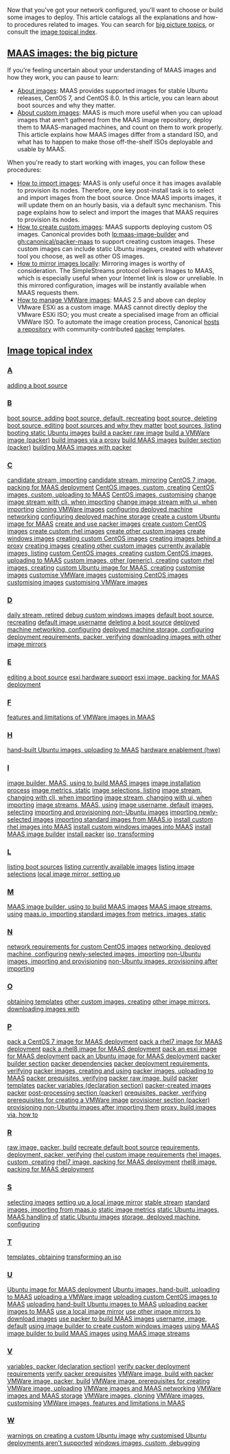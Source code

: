 <!-- "How to choose images" -->
Now that you've got your network configured, you'll want to choose or build some images to deploy.  This article catalogs all the explanations and how-to procedures related to images.  You can search for [big picture topics](#heading--images-the-big-picture), or consult the [image topical index](#heading--images-specific-topics).

<a href="#heading--images-the-big-picture"><h2 id="heading--images-the-big-picture">MAAS images: the big picture</h2></a>

If you're feeling uncertain about your understanding of MAAS images and how they work, you can pause to learn:

- [About images](/t/about-images/5076): MAAS provides supported images for stable Ubuntu releases, CentOS 7, and CentOS 8.0. In this article, you can learn about boot sources and why they matter.
- [About custom images](/t/about-creating-custom-images/6099): MAAS is much more useful when you can upload images that aren’t gathered from the MAAS image repository, deploy them to MAAS-managed machines, and count on them to work properly.  This article explains how MAAS images differ from a standard ISO, and what has to happen to make those off-the-shelf ISOs deployable and usable by MAAS.

When you're ready to start working with images, you can follow these procedures:

- [How to import images](/t/how-to-import-images/5124): MAAS is only useful once it has images available to provision its nodes. Therefore, one key post-install task is to select and import images from the boot source. Once MAAS imports images, it will update them on an hourly basis, via a default sync mechanism. This page explains how to select and import the images that MAAS requires to provision its nodes.
- [How to create custom images](/t/how-to-create-custom-images/5104): MAAS supports deploying custom OS images. Canonical provides both [lp:maas-image-builder](https://launchpad.net/maas-image-builder) and [gh:canonical/packer-maas](https://github.com/canonical/packer-maas) to support creating custom images. These custom images can include static Ubuntu images, created with whatever tool you choose, as well as other OS images.
- [How to mirror images locally](/t/how-to-mirror-images-locally/5927): Mirroring images is worthy of consideration. The SimpleStreams protocol delivers Images to MAAS, which is especially useful when your Internet link is slow or unreliable. In this mirrored configuration, images will be instantly available when MAAS requests them.
- [How to manage VMWare images](/t/how-to-manage-vmware-images/5144): MAAS 2.5 and above can deploy VMware ESXi as a custom image. MAAS cannot directly deploy the VMware ESXi ISO; you must create a specialised image from an official VMWare ISO. To automate the image creation process, Canonical [hosts a repository](https://github.com/canonical/packer-maas) with community-contributed [packer](https://www.packer.io/) templates.

<a href="#heading--images-specific-topics"><h2 id="heading--images-specific-topics">Image topical index</h2></a>

<a href="#heading--a-topics"><h3 id="heading--a-topics">A</h3></a>

[adding a boot source](/t/how-to-import-images/5124#heading--add-a-boot-source)

<a href="#heading--b-topics"><h3 id="heading--b-topics">B</h3></a>

[boot source, adding](/t/how-to-import-images/5124#heading--add-a-boot-source)
[boot source, default, recreating](/t/how-to-import-images/5124#heading--recreate-the-default-boot-source)
[boot source, deleting](/t/how-to-import-images/5124#heading--delete-a-boot-source)
[boot source, editing](/t/how-to-import-images/5124#heading--edit-a-boot-source)
[boot sources and why they matter](/t/about-images/5076#heading--boot-sources)
[boot sources, listing](/t/how-to-import-images/5124#heading--list-boot-sources)
[booting static Ubuntu images](/t/about-creating-custom-images/6099#heading--about-how-maas-boots-these-images)
[build a packer raw image](/t/how-to-create-custom-images/5104#heading--how-to-build-a-packer-raw-image)
[build a VMWare image (packer)](/t/how-to-manage-vmware-images/5144#heading--building-an-image)
[build images via a proxy](/t/how-to-create-custom-images/5104#heading--how-to-build-images-via-a-proxy)
[build MAAS images](/t/how-to-create-custom-images/5104#heading--how-to-build-maas-images)
[builder section (packer)](/t/about-creating-custom-images/6099#heading--builders)
[building MAAS images with packer](/t/how-to-create-custom-images/5104#heading--how-to-use-packer-to-build-maas-images)

<a href="#heading--c-topics"><h3 id="heading--c-topics">C</h3></a>

[candidate stream, importing](/t/how-to-import-images/5124#heading--candidate-stream)
[candidate stream, mirroring](/t/how-to-mirror-images-locally/5927#heading--candidate-stream)
[CentOS 7 image, packing for MAAS deployment](/t/how-to-create-custom-images/5104#heading--how-to-pack-a-centos7-image-for-maas-deployment)
[CentOS images, custom, creating](/t/how-to-create-custom-images/5104#heading--custom-centos-images)
[CentOS images, custom, uploading to MAAS](how-to-create-custom-images/5104#heading--centos-upload-images)
[CentOS images, customising](how-to-create-custom-images/5104#heading--centos-customize-images)
[change image stream with cli, when importing](/t/how-to-import-images/5124#heading--changing-stream-with-cli)
[change image stream with ui, when importing](/t/how-to-import-images/5124#heading--changing-the-stream)
[cloning VMWare images](/t/how-to-manage-vmware-images/5144#heading--no-cloning-support)
[configuring deployed machine networking](/t/about-creating-custom-images/6099#heading--about-configuring-deployed-machine-networking)
[configuring deployed machine storage](/t/about-creating-custom-images/6099#heading--about-configuring-deployed-machine-storage)
[create a custom Ubuntu image for MAAS](/t/how-to-create-custom-images/5104#heading--how-to-create-a-custom-ubuntu-image-for-maas)
[create and use packer images](/t/how-to-create-custom-images/5104#heading--how-to-create-a-packer-image)
[create custom CentOS images](/t/how-to-create-custom-images/5104#heading--custom-centos-images)
[create custom rhel images](/t/how-to-create-custom-images/5104#heading--custom-rhel-images)
[create other custom images](/t/how-to-create-custom-images/5104#heading--other-custom-images)
[create windows images](/t/how-to-create-custom-images/5104#heading--custom-windows-images)
[creating custom CentOS images](how-to-create-custom-images/5104#heading--centos-create-images)
[creating images behind a proxy](how-to-create-custom-images/5104#heading--images-behind-proxy)
[creating images](how-to-create-custom-images/5104#heading--rhel-create-images)
[creating other custom images](/t/how-to-create-custom-images/5104#heading--other-custom-images)
[currently available images, listing](/t/how-to-import-images/5124#heading--list-currently-available-images)
[custom CentOS images, creating](/t/how-to-create-custom-images/5104#heading--custom-centos-images)
[custom CentOS images, uploading to MAAS](how-to-create-custom-images/5104#heading--centos-upload-images)
[custom images, other (generic), creating](/t/how-to-create-custom-images/5104#heading--other-custom-images)
[custom rhel images, creating](/t/how-to-create-custom-images/5104#heading--custom-rhel-images)
[custom Ubuntu image for MAAS, creating](/t/how-to-create-custom-images/5104#heading--how-to-create-a-custom-ubuntu-image-for-maas)
[customise images](/t/how-to-create-custom-images/5104#heading--how-to-customise-images)
[customise VMWare images](/t/how-to-manage-vmware-images/5144#heading--customising-the-image)
[customising CentOS images](how-to-create-custom-images/5104#heading--centos-customize-images)
[customising images](/t/how-to-create-custom-images/5104#heading--how-to-customise-images)
[customising VMWare images](/t/how-to-manage-vmware-images/5144#heading--customising-the-image)

<a href="#heading--d-topics"><h3 id="heading--d-topics">D</h3></a>

[daily stream, retired](/t/how-to-import-images/5124#heading--daily-stream)
[debug custom windows images](how-to-create-custom-images/5104#heading--mib-debug-windows)
[default boot source, recreating](/t/how-to-import-images/5124#heading--recreate-the-default-boot-source)
[default image username](/t/how-to-create-custom-images/5104#heading--about-the-default-image-username)
[deleting a boot source](/t/how-to-import-images/5124#heading--delete-a-boot-source)
[deployed machine networking, configuring](/t/about-creating-custom-images/6099#heading--about-configuring-deployed-machine-networking)
[deployed machine storage, configuring](/t/about-creating-custom-images/6099#heading--about-configuring-deployed-machine-storage)
[deployment requirements, packer, verifying](/t/how-to-create-custom-images/5104#heading--how-to-verify-packer-deployment-requirements)
[downloading images with other image mirrors](/t/how-to-import-images/5124#heading--image-mirrors)

<a href="#heading--e-topics"><h3 id="heading--e-topics">E</h3></a>

[editing a boot source](/t/how-to-import-images/5124#heading--edit-a-boot-source)
[esxi hardware support](/t/how-to-manage-vmware-images/5144#heading--esxi-hardware-support)
[esxi image, packing for MAAS deployment](/t/how-to-create-custom-images/5104#heading--how-to-pack-an-exsi-image-for-maas-deployment)

<a href="#heading--f-topics"><h3 id="heading--f-topics">F</h3></a>

[features and limitations of VMWare images in MAAS](/t/how-to-manage-vmware-images/5144#heading--features-and-limitations)

<a href="#heading--h-topics"><h3 id="heading--h-topics">H</h3></a>

[hand-built Ubuntu images, uploading to MAAS](/t/about-creating-custom-images/6099#heading--about-uploading-hand-built-ubuntu-images)
[hardware enablement (hwe)](/t/how-to-import-images/5124#heading--hardware-enablement-hwe)

<a href="#heading--i-topics"><h3 id="heading--i-topics">I</h3></a>

[image builder, MAAS, using to build MAAS images](/t/how-to-create-custom-images/5104#heading--how-to-use-maas-image-builder-to-build-maas-images)
[image installation process](/t/about-creating-custom-images/6099#heading--about-the-image-installation-process)
[image metrics, static](/t/about-creating-custom-images/6099#heading--about-static-image-metrics)
[image selections, listing](/t/how-to-import-images/5124#heading--list-image-selections)
[image stream, changing with cli, when importing](/t/how-to-import-images/5124#heading--changing-stream-with-cli)
[image stream, changing with ui, when importing](/t/how-to-import-images/5124#heading--changing-the-stream)
[image streams, MAAS, using](/t/how-to-import-images/5124#heading--maas-image-streams)
[image username, default](/t/how-to-create-custom-images/5104#heading--about-the-default-image-username)
[images, selecting](/t/how-to-import-images/5124#heading--select-image)
[importing and provisioning non-Ubuntu images](/t/how-to-import-images/5124#heading--other-images)
[importing newly-selected images](/t/how-to-import-images/5124#heading--import-newly-selected-images)
[importing standard images from MAAS.io](/t/how-to-import-images/5124#heading--import-maasio-image-ui)
[install custom rhel images into MAAS](how-to-create-custom-images/5104#heading--rhel-install)
[install custom windows images into MAAS](how-to-create-custom-images/5104#heading--windows-image-install)
[install MAAS image builder](/t/how-to-create-custom-images/5104#heading--install-mib)
[install packer](/t/how-to-create-custom-images/5104#heading--how-to-install-packer)
[iso, transforming](/t/about-creating-custom-images/6099#heading--about-transforming-an-iso)

<a href="#heading--l-topics"><h3 id="heading--l-topics">L</h3></a>

[listing boot sources](/t/how-to-import-images/5124#heading--list-boot-sources)
[listing currently available images](/t/how-to-import-images/5124#heading--list-currently-available-images)
[listing image selections](/t/how-to-import-images/5124#heading--list-image-selections)
[local image mirror, setting up](/t/how-to-mirror-images-locally/5927#heading--set-up-local-mirror)

<a href="#heading--m-topics"><h3 id="heading--m-topics">M</h3></a>

[MAAS image builder, using to build MAAS images](/t/how-to-create-custom-images/5104#heading--how-to-use-maas-image-builder-to-build-maas-images)
[MAAS image streams, using](/t/how-to-import-images/5124#heading--maas-image-streams)
[maas.io, importing standard images from](/t/how-to-import-images/5124#heading--import-maasio-image-ui)
[metrics, images, static](/t/about-creating-custom-images/6099#heading--about-static-image-metrics)

<a href="#heading--n-topics"><h3 id="heading--n-topics">N</h3></a>

[network requirements for custom CentOS images](how-to-create-custom-images/5104#heading--centos-nw-rqmts)
[networking, deployed machine, configuring](/t/about-creating-custom-images/6099#heading--about-configuring-deployed-machine-networking)
[newly-selected images, importing](/t/how-to-import-images/5124#heading--import-newly-selected-images)
[non-Ubuntu images, importing and provisioning](/t/how-to-import-images/5124#heading--other-images)
[non-Ubuntu images, provisioning after importing](/t/how-to-import-images/5124#heading--other-images)

<a href="#heading--o-topics"><h3 id="heading--o-topics">O</h3></a>

[obtaining templates](/t/how-to-create-custom-images/5104#heading--how-to-obtain-templates)
[other custom images, creating](/t/how-to-create-custom-images/5104#heading--other-custom-images)
[other image mirrors, downloading images with](/t/how-to-import-images/5124#heading--image-mirrors)

<a href="#heading--p-topics"><h3 id="heading--p-topics">P</h3></a>

[pack a CentOS 7 image for MAAS deployment](/t/how-to-create-custom-images/5104#heading--how-to-pack-a-centos7-image-for-maas-deployment)
[pack a rhel7 image for MAAS deployment](/t/how-to-create-custom-images/5104#heading--how-to-pack-a-rhel7-image-for-maas-deployment)
[pack a rhel8 image for MAAS deployment](/t/how-to-create-custom-images/5104#heading--how-to-pack-a-rhel8-image-for-maas-deployment)
[pack an esxi image for MAAS deployment](/t/how-to-create-custom-images/5104#heading--how-to-pack-an-exsi-image-for-maas-deployment)
[pack an Ubuntu image for MAAS deployment](/t/how-to-create-custom-images/5104#heading--how-to-pack-an-ubuntu-image-for-maas-deployment)
[packer builder section](/t/about-creating-custom-images/6099#heading--builders)
[packer dependencies](/t/about-creating-custom-images/6099#heading--about-packer-dependencies)
[packer deployment requirements, verifying](/t/how-to-create-custom-images/5104#heading--how-to-verify-packer-deployment-requirements)
[packer images, creating and using](/t/how-to-create-custom-images/5104#heading--how-to-create-a-packer-image)
[packer images, uploading to MAAS](/t/how-to-create-custom-images/5104#heading--how-to-upload-packer-images-to-maas)
[packer prequisites, verifying](/t/how-to-create-custom-images/5104#heading--how-to-verify-packer-prequisites)
[packer raw image, build](/t/how-to-create-custom-images/5104#heading--how-to-build-a-packer-raw-image)
[packer templates](/t/about-creating-custom-images/6099#heading--about-packer-templates)
[packer variables (declaration section)](/t/about-creating-custom-images/6099#heading--variables)
[packer-created images](/t/about-creating-custom-images/6099#heading--about-packer-created-images)
[packer](/t/about-creating-custom-images/6099#heading--about-packer)
[post-processing section (packer)](/t/about-creating-custom-images/6099#heading--post-processing)
[prequisites, packer, verifying](/t/how-to-create-custom-images/5104#heading--how-to-verify-packer-prequisites)
[prerequisites for creating a VMWare image](/t/how-to-manage-vmware-images/5144#heading--prerequisites-to-create-the-images)
[provisioner section (packer)](/t/about-creating-custom-images/6099#heading--provisioners)
[provisioning non-Ubuntu images after importing them](/t/how-to-import-images/5124#heading--other-images)
[proxy, build images via, how to](/t/how-to-create-custom-images/5104#heading--how-to-build-images-via-a-proxy)

<a href="#heading--r-topics"><h3 id="heading--r-topics">R</h3></a>

[raw image, packer, build](/t/how-to-create-custom-images/5104#heading--how-to-build-a-packer-raw-image)
[recreate default boot source](/t/how-to-import-images/5124#heading--recreate-the-default-boot-source)
[requirements, deployment, packer, verifying](/t/how-to-create-custom-images/5104#heading--how-to-verify-packer-deployment-requirements)
[rhel custom image requirements](how-to-create-custom-images/5104#heading--rhel-requirements)
[rhel images, custom, creating](/t/how-to-create-custom-images/5104#heading--custom-rhel-images)
[rhel7 image, packing for MAAS deployment](/t/how-to-create-custom-images/5104#heading--how-to-pack-a-rhel7-image-for-maas-deployment)
[rhel8 image, packing for MAAS deployment](/t/how-to-create-custom-images/5104#heading--how-to-pack-a-rhel8-image-for-maas-deployment)

<a href="#heading--s-topics"><h3 id="heading--s-topics">S</h3></a>

[selecting images](/t/how-to-import-images/5124#heading--select-image)
[setting up a local image mirror](/t/how-to-mirror-images-locally/5927#heading--set-up-local-mirror)
[stable stream](/t/how-to-import-images/5124#heading--stable-stream)
[standard images, importing from maas.io](/t/how-to-import-images/5124#heading--import-maasio-image-ui)
[static image metrics](/t/about-creating-custom-images/6099#heading--about-static-image-metrics)
[static Ubuntu images, MAAS handling of](/t/about-creating-custom-images/6099#heading--about-how-maas-handles-these-images)
[static Ubuntu images](/t/about-creating-custom-images/6099#heading--about-static-ubuntu-images)
[storage, deployed machine, configuring](/t/about-creating-custom-images/6099#heading--about-configuring-deployed-machine-storage)

<a href="#heading--t-topics"><h3 id="heading--t-topics">T</h3></a>

[templates, obtaining](/t/how-to-create-custom-images/5104#heading--how-to-obtain-templates)
[transforming an iso](/t/about-creating-custom-images/6099#heading--about-transforming-an-iso)

<a href="#heading--u-topics"><h3 id="heading--u-topics">U</h3></a>

[Ubuntu image for MAAS deployment](/t/how-to-create-custom-images/5104#heading--how-to-pack-an-ubuntu-image-for-maas-deployment)
[Ubuntu images, hand-built, uploading to MAAS](/t/about-creating-custom-images/6099#heading--about-uploading-hand-built-ubuntu-images)
[uploading a VMWare image](/t/how-to-manage-vmware-images/5144#heading--uploading-an-image)
[uploading custom CentOS images to MAAS](how-to-create-custom-images/5104#heading--centos-upload-images)
[uploading hand-built Ubuntu images to MAAS](/t/about-creating-custom-images/6099#heading--about-uploading-hand-built-ubuntu-images)
[uploading packer images to MAAS](/t/how-to-create-custom-images/5104#heading--how-to-upload-packer-images-to-maas)
[use a local image mirror](/t/how-to-import-images/5124#heading--using-a-local-image-mirror)
[use other image mirrors to download images](/t/how-to-import-images/5124#heading--image-mirrors)
[use packer to build MAAS images](/t/how-to-create-custom-images/5104#heading--how-to-use-packer-to-build-maas-images)
[username, image, default](/t/how-to-create-custom-images/5104#heading--about-the-default-image-username)
[using image builder to create custom windows images](how-to-create-custom-images/5104#heading--mib-windows)
[using MAAS image builder to build MAAS images](/t/how-to-create-custom-images/5104#heading--how-to-use-maas-image-builder-to-build-maas-images)
[using MAAS image streams](/t/how-to-import-images/5124#heading--maas-image-streams)

<a href="#heading--v-topics"><h3 id="heading--v-topics">V</h3></a>

[variables, packer (declaration section)](/t/about-creating-custom-images/6099#heading--variables)
[verify packer deployment requirements](/t/how-to-create-custom-images/5104#heading--how-to-verify-packer-deployment-requirements)
[verify packer prequisites](/t/how-to-create-custom-images/5104#heading--how-to-verify-packer-prequisites)
[VMWare image, build with packer](/t/how-to-manage-vmware-images/5144#heading--building-an-image)
[VMWare image, packer, build](/t/how-to-manage-vmware-images/5144#heading--building-an-image)
[VMWare image, prerequisites for creating](/t/how-to-manage-vmware-images/5144#heading--prerequisites-to-create-the-images)
[VMWare image, uploading](/t/how-to-manage-vmware-images/5144#heading--uploading-an-image)
[VMWare images and MAAS networking](/t/how-to-manage-vmware-images/5144#heading--networking)
[VMWare images and MAAS storage](/t/how-to-manage-vmware-images/5144#heading--storage)
[VMWare images, cloning](/t/how-to-manage-vmware-images/5144#heading--no-cloning-support)
[VMWare images, customising](/t/how-to-manage-vmware-images/5144#heading--customising-the-image)
[VMWare images, features and limitations in MAAS](/t/how-to-manage-vmware-images/5144#heading--features-and-limitations)

<a href="#heading--w-topics"><h3 id="heading--w-topics">W</h3></a>

[warnings on creating a custom Ubuntu image](/t/how-to-create-custom-images/5104#heading--warnings-on-creating-a-custom-ubuntu-image)
[why customised Ubuntu deployments aren't supported](/t/how-to-create-custom-images/5104#heading--why-customised-ubuntu-deployments-arent-supported)
[windows images, custom, debugging](how-to-create-custom-images/5104#heading--mib-debug-windows)